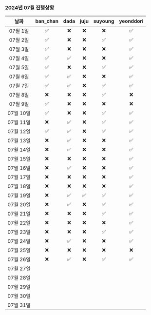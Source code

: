 ### 2024년 07월 진행상황
| 날짜 | ban_chan | dada | juju | suyoung | yeonddori |
|:---:|:---:|:---:|:---:|:---:|:---:|
| 07월 1일 | ✅ | ❌ | ❌ | ❌ | ✅ |
| 07월 2일 | ✅ | ❌ | ❌ | ✅ | ✅ |
| 07월 3일 | ✅ | ❌ | ❌ | ❌ | ✅ |
| 07월 4일 | ✅ | ✅ | ❌ | ❌ | ✅ |
| 07월 5일 | ✅ | ❌ | ❌ | ✅ | ✅ |
| 07월 6일 | ✅ | ✅ | ❌ | ❌ | ✅ |
| 07월 7일 | ✅ | ✅ | ❌ | ✅ | ✅ |
| 07월 8일 | ❌ | ❌ | ❌ | ✅ | ❌ |
| 07월 9일 | ✅ | ❌ | ❌ | ❌ | ❌ |
| 07월 10일 | ✅ | ❌ | ❌ | ✅ | ✅ |
| 07월 11일 | ❌ | ✅ | ❌ | ✅ | ✅ |
| 07월 12일 | ✅ | ✅ | ❌ | ✅ | ✅ |
| 07월 13일 | ❌ | ✅ | ❌ | ❌ | ✅ |
| 07월 14일 | ❌ | ✅ | ❌ | ❌ | ✅ |
| 07월 15일 | ❌ | ❌ | ❌ | ❌ | ✅ |
| 07월 16일 | ❌ | ✅ | ❌ | ❌ | ✅ |
| 07월 17일 | ❌ | ❌ | ❌ | ❌ | ✅ |
| 07월 18일 | ❌ | ❌ | ❌ | ❌ | ✅ |
| 07월 19일 | ❌ | ✅ | ✅ | ✅ | ✅ |
| 07월 20일 | ❌ | ✅ | ❌ | ✅ | ✅ |
| 07월 21일 | ❌ | ❌ | ❌ | ✅ | ✅ |
| 07월 22일 | ❌ | ❌ | ❌ | ❌ | ✅ |
| 07월 23일 | ❌ | ❌ | ❌ | ✅ | ✅ |
| 07월 24일 | ❌ | ✅ | ❌ | ❌ | ✅ |
| 07월 25일 | ❌ | ❌ | ❌ | ❌ | ❌ |
| 07월 26일 | ❌ | ✅ | ❌ | ✅ | ✅ |
| 07월 27일 | | | | | |
| 07월 28일 | | | | | |
| 07월 29일 | | | | | |
| 07월 30일 | | | | | |
| 07월 31일 | | | | | |
